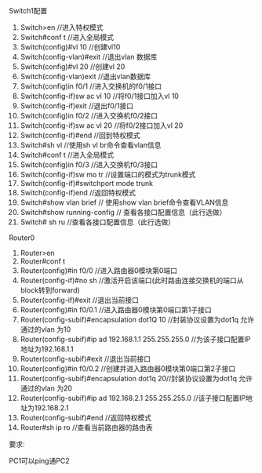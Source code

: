 Switch1配置
1.	Switch>en  //进入特权模式
2.	Switch#conf t  //进入全局模式
3.	Switch(config)#vl 10  //创建vl10
4.	Switch(config-vlan)#exit  //退出vlan 数据库
5.	Switch(config)#vl 20  //创建vl 20
6.	Switch(config-vlan)exit  //退出vlan数据库
7.	Switch(config)in f0/1  //进入交换机的f0/1接口
8.	Switch(config-if)sw ac vl 10  //将f0/1接口加入vl 10 
9.	Switch(config-if)exit  //退出f0/1接口
10.	Switch(config)in  f0/2  //进入交换机f0/2接口
11.	Switch(config-if)sw ac vl 20  //将f0/2接口加入vl 20
12.	Switch(config-if)#end  //回到特权模式
13.  Switch#sh vl  //使用sh vl br命令查看vlan信息
13.	Switch#conf t  //进入全局模式
14.	Switch(config)in f0/3    //进入交换机f0/3接口
15.	Switch(config-if)sw mo tr 	//设置端口的模式为trunk模式
14. Switch(config-if)#switchport mode trunk 
16.	Switch(config-if)end //返回特权模式
17. Switch#show vlan brief  // 使用show vlan brief命令查看VLAN信息
18. Switch#show running-config  // 查看各接口配置信息（此行选做）
18.	Switch# sh ru  //查看各接口配置信息（此行选做）

Router0
1.	Router>en
2.	Router#conf t
3.	Router(config)#in f0/0  //进入路由器0模块第0端口
4.	Router(config-if)#no sh  //激活开启该端口(此时路由连接交换机的端口从block转到forward)
5.	Router(config-if)#exit	//退出当前接口
6.	Router(config)#in f0/0.1  //进入路由器0模块第0端口第1子接口
7.	Router(config-subif)#encapsulation dot1Q 10  //封装协议设置为dot1q 允许通过的vlan 为10
8.	Router(config-subif)#ip ad 192.168.1.1 255.255.255.0  //为该子接口配置IP地址为192.168.1.1
9.	Router(config-subif)#exit	//退出当前接口
10.	Router(config)#in f0/0.2    //创建并进入路由器0模块第0端口第2子接口
11.	Router(config-subif)#encapsulation dot1q 20//封装协议设置为dot1q 允许通过的vlan 为20
12.	Router(config-subif)#ip ad 192.168.2.1 255.255.255.0 //该子接口配置IP地址为192.168.2.1
13.	Router(config-subif)#end  //返回特权模式
14.	Router#sh ip ro   //查看当前路由器的路由表

要求:

PC1可以ping通PC2